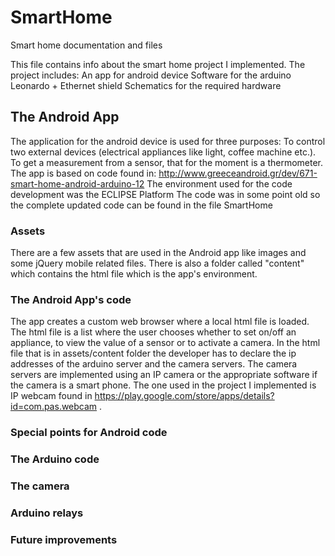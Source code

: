 # SmartHome
Smart home documentation and files

This file contains info about the smart home project I implemented.
The project includes:
An app for android device
Software for the arduino Leonardo + Ethernet shield
Schematics for the required hardware

## The Android App
The application for the android device is used for three purposes:
To control two external devices (electrical appliances like light, coffee machine etc.).
To get a measurement from a sensor, that for the moment is a thermometer.
The app is based on code found in:
http://www.greeceandroid.gr/dev/671-smart-home-android-arduino-12
The environment used for the code development was the ECLIPSE Platform
The code was in some point old so the complete updated code can be found in the file SmartHome   


### Assets
There are a few assets that are used in the Android app like images and some jQuery mobile related files. 
There is also a folder called "content" which contains the html file which is the app's environment. 
### The Android App's code
The app creates a custom web browser where a local html file is loaded. The html file is a list where the user chooses whether to set on/off an appliance, to view the value of a sensor or to activate a camera.
In the html file that is in assets/content folder the developer has to declare the ip addresses of the arduino server and the camera servers.
The camera servers are implemented using an IP camera or the appropriate software if the camera is a smart phone. The one used in the project I implemented is IP webcam found in https://play.google.com/store/apps/details?id=com.pas.webcam . 
### Special points for Android code
### The Arduino code 


### The camera
### Arduino relays
### Future improvements
